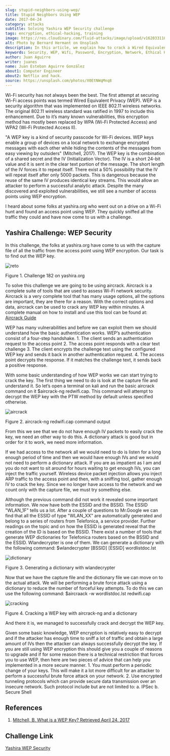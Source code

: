 ```yaml
---
slug: stupid-neighbors-using-wep/
title: Stupid Neighbors Using WEP
date: 2017-04-24
category: attacks
subtitle: Solving Yashira WEP Security challenge
tags: encryption, ethical-hacking, training
image: https://res.cloudinary.com/fluid-attacks/image/upload/v1620331104/blog/stupid-neighbors-using-wep/cover_zfucpe.webp
alt: Photo by Bernard Hermant on Unsplash
description: In this article, we explain how to crack a Wired Equivalent Privacy (WEP) algorithm by analyzing its traffic.
keywords: Security, WEP, Wifi, Password, Encryption, Network, Ethical Hacking, Pentesting
author: Juan Aguirre
writer: juanes
name: Juan Esteban Aguirre González
about1: Computer Engineer
about2: Netflix and hack.
source: https://unsplash.com/photos/X0EtNWqMnq8
---
```


Wi-Fi security has not always been the best. The first attempt at
securing Wi-Fi access points was termed Wired Equivalent Privacy (WEP).
WEP is a security algorithm that was implemented on IEEE 802.11 wireless
networks. The original 802.11 wireless standard was ratified in 1997 to
include this enhancement. Due to it’s many known vulnerabilities, this
encryption method has mostly been replaced by WPA (Wi-Fi Protected
Access) and WPA2 (Wi-Fi Protected Access II).

"A WEP key is a kind of security passcode for Wi-Fi devices. WEP keys
enable a group of devices on a local network to exchange encrypted
messages with each other while hiding the contents of the messages from
easy viewing by outsiders" (Mitchell, 2017). The WEP key is the
combination of a shared secret and the IV (Initialization Vector). The
IV is a short 24-bit value and it is sent in the clear text portion of
the message. The short length of the IV forces it to repeat itself.
There exist a 50% possibility that the IV will repeat itself after only
5000 packets. This is dangerous because the reuse of the same IV
produces identical key streams. This would allow an attacker to perform
a successful analytic attack. Despite the many discovered and exploited
vulnerabilities, we still see a number of access points using WEP
encryption.

I heard about some folks at yashira.org who went out on a drive on a
Wi-Fi hunt and found an access point using WEP. They quickly sniffed all
the traffic they could and have now come to us with a challenge.

## Yashira Challenge: WEP Security

In this challenge, the folks at yashira.org have come to us with the
capture file of all the traffic from the access point using WEP
encryption. Our task is to find out the WEP key.

<div class="imgblock">

![reto](https://res.cloudinary.com/fluid-attacks/image/upload/v1620331102/blog/stupid-neighbors-using-wep/image1_rgy41c.webp)

<div class="title">

Figure 1. Challenge 182 on yashira.org

</div>

</div>

To solve this challenge we are going to be using aircrack. Aircrack is a
complete suite of tools that are used to assess Wi-Fi network security.
Aircrack is a very complete tool that has many usage options, all the
options are important, they are there for a reason. With the correct
options and data, aircrack can be used to crack any WEP key within
minutes. A complete manual on how to install and use this tool can be
found at: [Aircrack
Guide](https://www.aircrack-ng.org/doku.php?id=install_aircrack)

WEP has many vulnerabilities and before we can exploit them we should
understand how the basic authentication works. WEP’s authentication
consist of a four-step handshake. 1. The client sends an authentication
request to the access point 2. The access point responds with a clear
text challenge 3. The client encrypts the challenge text using the
configured WEP key and sends it back in another authentication request. 4.
The access point decrypts the response. If it matches the challenge
text, it sends back a positive response.

With some basic understanding of how WEP works we can start trying to
crack the key. The first thing we need to do is look at the capture file
and understand it. So let’s open a terminal on kali and run the basic
aircrack command on it $aircrack-ng redwifi.cap. This command will
attempt to decrypt the WEP key with the PTW method by default unless
specified otherwise.

<div class="imgblock">

![aircrack](https://res.cloudinary.com/fluid-attacks/image/upload/v1620331103/blog/stupid-neighbors-using-wep/image2_kdn3u3.webp)

<div class="title">

Figure 2. aircrack-ng redwifi.cap command output

</div>

</div>

From this we see that we do not have enough IV packets to easily crack
the key, we need an other way to do this. A dictionary attack is good
but in order for it to work, we need more information.

If we had access to the network all we would need to do is listen for a
long enough period of time and then we would have enough IVs and we
would not need to perform a dictionary attack. If you are as impatient
as I am and you do not want to sit around for hours waiting to get
enough IVs, you can inject the traffic yourself. Wireless device packet
injection allows you inject ARP traffic to the access point and then,
with a sniffing tool, gather enough IV to crack the key. Since we no
longer have access to the network and we count only with the capture
file, we must try something else.

Although the previous command did not work it revealed some important
information. We now have both the ESSID and the BSSID. The ESSID
"WLAN\_1F" tells us a lot. After a couple of questions to Mr.Google we
can find that all the ESSID of type "WLAN\_XX" are automatically
generated and belong to a series of routers from Telefonica, a service
provider. Further readings on the topic and on how the ESSID is
generated reveal that the creation of the ID is based on the BSSID.
There exist a number of tools that generate WEP dictionaries for
Telefonica routers based on the BSSID and the ESSID. Wlandecrypter is
one of them. We can generate a dictionary with the following command:
$wlandecrypter \[BSSID\] \[ESSID\] wordlistdoc.lst

<div class="imgblock">

![dictionary](https://res.cloudinary.com/fluid-attacks/image/upload/v1620331102/blog/stupid-neighbors-using-wep/image3_ifwlhe.webp)

<div class="title">

Figure 3. Generating a dictionary with wlandecrypter

</div>

</div>

Now that we have the capture file and the dictionary file we can move on
to the actual attack. We will be performing a brute force attack using a
dictionary to reduce the number of forceful key attempts. To do this we
can use the following command: $aircraack -w wordlistdoc.lst redwifi.cap

<div class="imgblock">

![cracking](https://res.cloudinary.com/fluid-attacks/image/upload/v1620331102/blog/stupid-neighbors-using-wep/image4_anrc8t.webp)

<div class="title">

Figure 4. Cracking a WEP key with aircrack-ng and a dictionary

</div>

</div>

And there it is, we managed to successfully crack and decrypt the WEP
key.

Given some basic knowledge, WEP encryption is relatively easy to decrypt
and if the attacker has enough time to sniff a lot of traffic and obtain
a large amount of IVs then the attacker can always successfully decrypt
the key. If you are still using WEP encryption this should give you a
couple of reasons to upgrade and if for some reason there is a technical
restriction that forces you to use WEP, then here are two pieces of
advice that can help you implemented in a more secure manner. 1. You
must perform a periodic change of your keys. This will make it a lot
more difficult for an attacker to perform a successful brute force
attack on your network. 2. Use encrypted tunneling protocols which can
provide secure data transmission over an insecure network. Such protocol
include but are not limited to: a. IPSec b. Secure Shell

## References

1. [Mitchell, B. What is a WEP Key? Retrieved
    April 24, 2017](https://www.lifewire.com/what-is-a-wep-key-818305)

## Challenge Link

[Yashira WEP
Security](http://www.yashira.org/index.php?mode=Retos&resp=inforeto&level=182)
